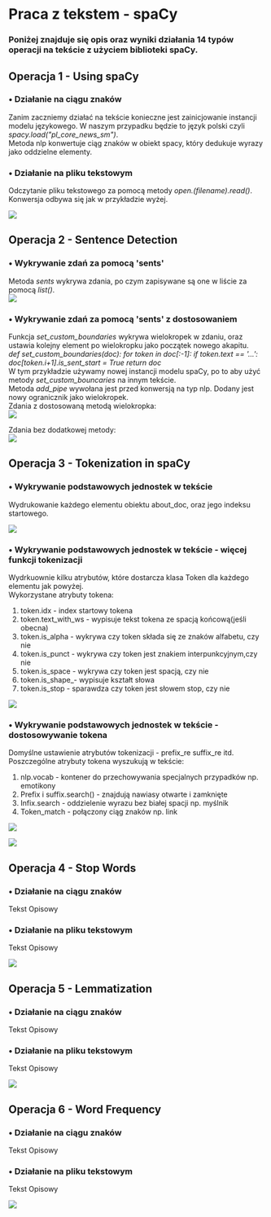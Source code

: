 # Praca z tekstem - spaCy

### Poniżej znajduje się opis oraz wyniki działania 14 typów operacji na tekście z użyciem biblioteki spaCy.

## Operacja 1 - Using spaCy
### • Działanie na ciągu znaków

Zanim zaczniemy działać na tekście konieczne jest zainicjowanie instancji modelu językowego. W naszym przypadku będzie to język polski czyli *spacy.load("pl_core_news_sm")*.<br>
Metoda nlp konwertuje ciąg znaków w obiekt spacy, który dedukuje wyrazy jako oddzielne elementy.<br>
### • Działanie na pliku tekstowym 

Odczytanie pliku tekstowego za pomocą metody *open.(filename).read()*. Konwersja odbywa się jak w przykładzie wyżej.

![](images/usingSpacy.PNG)

## Operacja 2 - Sentence Detection
### • Wykrywanie zdań za pomocą 'sents'

Metoda *sents* wykrywa zdania, po czym zapisywane są one w liście za pomocą *list()*.<br>
![](images/sentenceDetection1.PNG)

### • Wykrywanie zdań za pomocą 'sents' z dostosowaniem

Funkcja *set_custom_boundaries* wykrywa wielokropek w zdaniu, oraz ustawia kolejny element po wielokropku jako początek nowego akapitu.<br>
*def set_custom_boundaries(doc):*
    *for token in doc[:-1]:*
        *if token.text == '...':*
            *doc[token.i+1].is_sent_start = True*
    *return doc*<br>
W tym przykładzie używamy nowej instancji modelu spaCy, po to aby użyć metody *set_custom_bouncaries* na innym tekście.<br>
Metoda *add_pipe* wywołana jest przed konwersją na typ nlp. Dodany jest nowy ogranicznik jako wielokropek.<br>
Zdania z dostosowaną metodą wielokropka:<br>
![](images/sentenceDetection2.PNG)

Zdania bez dodatkowej metody:<br>
![](images/sentenceDetection3.PNG)

## Operacja 3 - Tokenization in spaCy
### • Wykrywanie podstawowych jednostek w tekście

Wydrukowanie każdego elementu obiektu about_doc, oraz jego indeksu startowego.

![](images/tokenization1.PNG)


### • Wykrywanie podstawowych jednostek w tekście - więcej funkcji tokenizacji 

Wydrkuownie kilku atrybutów, które dostarcza klasa Token dla każdego elementu jak powyżej.<br>
Wykorzystane atrybuty tokena:<br>
1. token.idx - index startowy tokena
2. token.text_with_ws - wypisuje tekst tokena ze spacją końcową(jeśli obecna) 
3. token.is_alpha - wykrywa czy token składa się ze znaków alfabetu, czy  nie
4. token.is_punct - wykrywa czy token jest znakiem interpunkcyjnym,czy nie
5. token.is_space - wykrywa czy token jest spacją, czy nie
6. token.is_shape_- wypisuje kształt słowa
7. token.is_stop - sparawdza czy token jest słowem stop, czy nie

![](images/tokenization2.PNG)

### • Wykrywanie podstawowych jednostek w tekście - dostosowywanie tokena

Domyślne ustawienie atrybutów tokenizacji - prefix_re suffix_re itd. Poszczególne atrybuty tokena wyszukują w tekście:<br>
1. nlp.vocab - kontener do przechowywania specjalnych przypadków np. emotikony 
2. Prefix i suffix.search() - znajdują nawiasy otwarte i zamknięte
3. Infix.search - oddzielenie wyrazu bez białej spacji np. myślnik
4. Token_match - połączony ciąg znaków np. link

![](images/tokenization3.PNG)

![](images/tokenization3_1.PNG)

## Operacja 4 - Stop Words
### • Działanie na ciągu znaków

Tekst Opisowy

### • Działanie na pliku tekstowym 

Tekst Opisowy

![](images/usingSpacy.PNG)

## Operacja 5 - Lemmatization 
### • Działanie na ciągu znaków

Tekst Opisowy

### • Działanie na pliku tekstowym 

Tekst Opisowy

![](images/usingSpacy.PNG)

## Operacja 6 - Word Frequency
### • Działanie na ciągu znaków

Tekst Opisowy

### • Działanie na pliku tekstowym 

Tekst Opisowy

![](images/usingSpacy.PNG)

